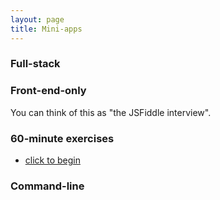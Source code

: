 ```yaml
---
layout: page
title: Mini-apps
---
```


### Full-stack

### Front-end-only

You can think of this as "the JSFiddle interview".

### 60-minute exercises

* [click to begin](./ring-a-ling)

### Command-line

